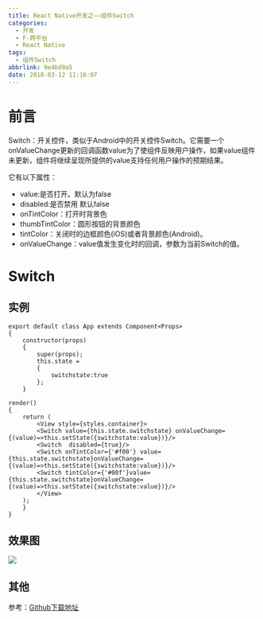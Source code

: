 ```yaml
---
title: React Native开发之——组件Switch
categories:
  - 开发
  - F-跨平台
  - React Native
tags:
  - 组件Switch
abbrlink: 9e4bd9a5
date: 2018-03-12 11:16:07
---
```

# 前言 
Switch：开关控件，类似于Android中的开关控件Switch。它需要一个onValueChange更新的回调函数value为了使组件反映用户操作，如果value组件未更新，组件将继续呈现所提供的value支持任何用户操作的预期结果。 

它有以下属性：  

- value:是否打开。默认为false 
- disabled:是否禁用 默认false 
- onTintColor：打开时背景色 
- thumbTintColor：圆形按钮的背景颜色 
- tintColor：关闭时的边框颜色(iOS)或者背景颜色(Android)。 
- onValueChange：value值发生变化时的回调，参数为当前Switch的值。

<!--more-->

# Switch

## 实例 

	export default class App extends Component<Props> 
	{
		constructor(props) 
		{
    		super(props);
    		this.state = 
			{
      			switchstate:true
    		};
		}

	render() 
	{
    	return (
      		<View style={styles.container}>
          	<Switch value={this.state.switchstate} onValueChange={(value)=>this.setState({switchstate:value})}/>
          	<Switch  disabled={true}/>
          	<Switch onTintColor={'#f00'} value={this.state.switchstate}onValueChange={(value)=>this.setState({switchstate:value})}/>
          	<Switch tintColor={'#00f'}value={this.state.switchstate}onValueChange={(value)=>this.setState({switchstate:value})}/>
      		</View>
    	);
		}
	}
## 效果图 
![][1]
  
## 其他 
参考：[Github下载地址][2]



[1]: https://raw.githubusercontent.com/PGzxc/CDN/master/blog-image/rn-switch.gif
[2]: https://github.com/PGzxc/RN_Switch